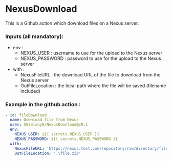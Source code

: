 # NexusDownload

This is a Github action which download files on a Nexus server.

### Inputs (all mandatory):
- env :
  - NEXUS_USER : username to use for the upload to the Nexus server
  - NEXUS_PASSWORD : password to use for the upload to the Nexus server
- with :
  - NexusFileURL : the download URL of the file to download from the Nexus server
  - OutFileLocation : the local path where the file will be saved (filename included)

### Example in the github action :

```yaml
- id: fileDownload
  name: Download file from Nexus
  uses: 58ielaay0/NexusDownload@v0.1
  env:
    NEXUS_USER: ${{ secrets.NEXUS_USER }}
    NEXUS_PASSWORD: ${{ secrets.NEXUS_PASSWORD }}
  with:
    NexusFileURL: 'https://nexus.test.com/repository/raw/directory/file.zip'
    OutFileLocation: '.\file.zip'
```
